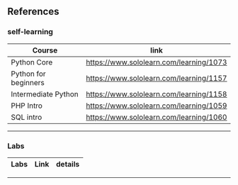 ## References

### self-learning

|Course|link|
|---|---|
|Python Core| https://www.sololearn.com/learning/1073|
|Python for beginners|https://www.sololearn.com/learning/1157|
|Intermediate Python|https://www.sololearn.com/learning/1158|
|PHP Intro|https://www.sololearn.com/learning/1059|
|SQL intro|https://www.sololearn.com/learning/1060|

----

### Labs

|Labs | Link| details|
|---|---|---|

---



